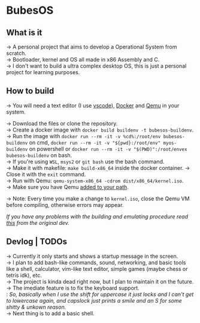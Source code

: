 # BubesOS

## What is it

-> A personal project that aims to develop a Operational System from scratch.  
-> Bootloader, kernel and OS all made in x86 Assembly and C.  
-> I don't want to build a ultra complex desktop OS, this is just a personal project for learning purposes.  

## How to build

-> You will need a text editor (I use [vscode](https://code.visualstudio.com)), [Docker](https://www.docker.com) and [Qemu](https://www.qemu.org/download/) in your system.  

-> Download the files or clone the repository.  
-> Create a docker image with `docker build buildenv -t bubesos-buildenv`.  
-> Run the image with `docker run --rm -it -v %cd%:/root/env bubesos-buildenv` on cmd, `docker run --rm -it -v "${pwd}:/root/env" myos-buildenv` on powershell or `docker run --rm -it -v "$(PWD)":/root/envex bubesos-buildenv` on bash.  
-> If you're using `WSL`, `msys2` or `git bash` use the bash command.   
-> Make it with makefile: `make build-x86_64` inside the docker container.
-> Close it with the `exit` command.  
-> Run with Qemu: `qemu-system-x86_64 -cdrom dist/x86_64/kernel.iso`.  
-> Make sure you have Qemu [added to your path](https://dev.to/whaleshark271/using-qemu-on-windows-10-home-edition-4062#:~:text=2.-,Add%20Qemu%20path%20to%20environment%20variables%20settings,-Copy%20the%20Qemu).  

-> Note: Every time you make a change to `kernel.iso`, close the Qemu VM before compiling, otherwise errors may appear.  

*If you have any problems with the building and emulating procedure read [this](https://github.com/davidcallanan/os-series/blob/master/README.md) from the original dev.*

## Devlog | TODOs

-> Currently it only starts and shows a startup message in the screen.  
-> I plan to add bash-like commands, sound, networking, and basic tools like a shell, calculator, vim-like text editor, simple games (maybe chess or tetris idk), etc.  
-> The project is kinda dead right now, but I plan to maintain it on the future.  
-> The imediate feature is to fix the keyboard support.  
 : *So, basically when I use the shift for uppercase it just locks and I can't get to lowercase again, and capslock just prints a smile and an S for some shitty & unkown reason.*  
-> Next thing is to add a basic shell.
